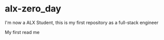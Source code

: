 # alx-zero_day
I'm now a ALX Student, this is my first repository as a full-stack engineer

My first read me
